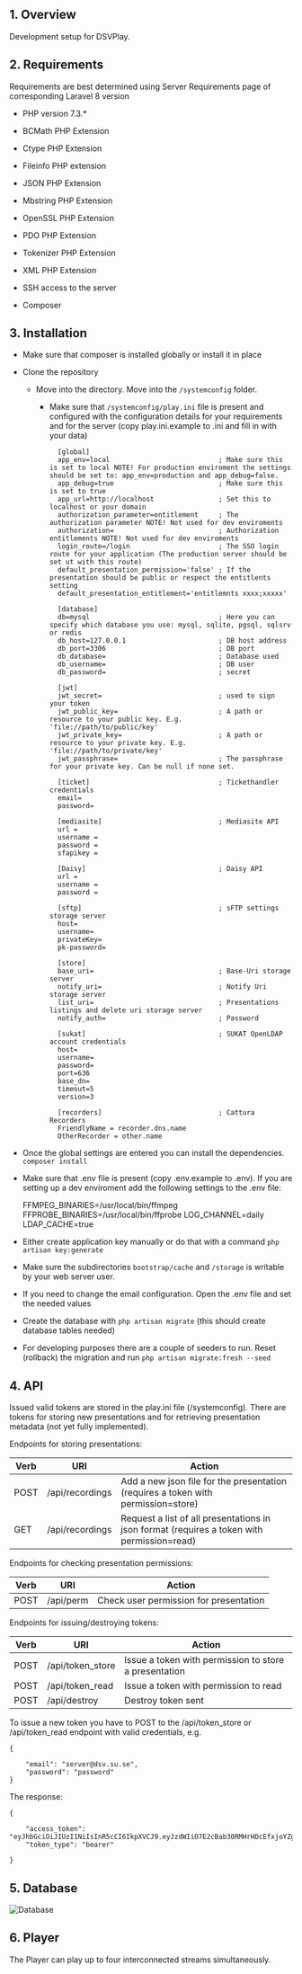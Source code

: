 ## 1. Overview
Development setup for DSVPlay.

## 2. Requirements
Requirements are best determined using Server Requirements page of corresponding Laravel 8 version

- PHP version 7.3.*

- BCMath PHP Extension

- Ctype PHP Extension

- Fileinfo PHP extension

- JSON PHP Extension

- Mbstring PHP Extension

- OpenSSL PHP Extension

- PDO PHP Extension

- Tokenizer PHP Extension

- XML PHP Extension

- SSH access to the server

- Composer

## 3. Installation

* Make sure that composer is installed globally or install it in place

* Clone the repository

  * Move into the directory. Move into the `/systemconfig` folder.

    * Make sure that `/systemconfig/play.ini` file is present and configured with the configuration details for your requirements and for the server (copy play.ini.example to .ini and fill in with your data)

            [global]
            app_env=local                           ; Make sure this is set to local NOTE! For production enviroment the settings should be set to: app_env=production and app_debug=false.
            app_debug=true                          ; Make sure this is set to true
            app_url=http://localhost                ; Set this to localhost or your domain
            authorization_parameter=entitlement     ; The authorization parameter NOTE! Not used for dev enviroments
            authorization=                          ; Authorization entitlements NOTE! Not used for dev enviroments
            login_route=/login                      ; The SSO login route for your application (The production server should be set ut with this route) 
            default_presentation_permission='false' ; If the presentation should be public or respect the entitlents setting
            default_presentation_entitlement='entitlemnts xxxx;xxxxx'
        
            [database]
            db=mysql                                ; Here you can specify which database you use: mysql, sqlite, pgsql, sqlsrv or redis 
            db_host=127.0.0.1                       ; DB host address
            db_port=3306                            ; DB port
            db_database=                            ; Database used     
            db_username=                            ; DB user
            db_password=                            ; secret
        
            [jwt]
            jwt_secret=                             ; used to sign your token
            jwt_public_key=                         ; A path or resource to your public key. E.g. 'file://path/to/public/key'
            jwt_private_key=                        ; A path or resource to your private key. E.g. 'file://path/to/private/key'
            jwt_passphrase=                         ; The passphrase for your private key. Can be null if none set.
        
            [ticket]                                ; Tickethandler credentials
            email=
            password=
  
            [mediasite]                             ; Mediasite API
            url =
            username =
            password =
            sfapikey =
        
            [Daisy]                                 ; Daisy API
            url =
            username =
            password =
        
            [sftp]                                  ; sFTP settings storage server
            host=
            username=
            privateKey=
            pk-password=

            [store]
            base_uri=                               ; Base-Uri storage server
            notify_uri=                             ; Notify Uri storage server
            list_uri=                               ; Presentations listings and delete uri storage server
            notify_auth=                            ; Password

            [sukat]                                 ; SUKAT OpenLDAP account credentials
            host=
            username=
            password=
            port=636
            base_dn=
            timeout=5
            version=3

            [recorders]                             ; Cattura Recorders
            FriendlyName = recorder.dns.name
            OtherRecorder = other.name
        
* Once the global settings are entered you can install the dependencies. `composer install`

* Make sure that .env file is present (copy .env.example to .env). If you are setting up a dev enviroment add the following settings to the .env file:

    FFMPEG_BINARIES=/usr/local/bin/ffmpeg
    FFPROBE_BINARIES=/usr/local/bin/ffprobe
    LOG_CHANNEL=daily
    LDAP_CACHE=true
  

* Either create application key manually or do that with a command `php artisan key:generate`

* Make sure the subdirectories `bootstrap/cache` and `/storage` is writable by your web server user.

* If you need to change the email configuration. Open the .env file and set the needed values

* Create the database with `php artisan migrate` (this should create database tables needed)

* For developing purposes there are a couple of seeders to run. Reset (rollback) the migration and run `php artisan migrate:fresh --seed`

## 4. API
Issued valid tokens are stored in the play.ini file (/systemconfig). There are tokens for storing new presentations and for retrieving presentation metadata (not yet fully implemented).

Endpoints for storing presentations:

Verb | URI | Action
-----|-----|-------
POST | /api/recordings | Add a new json file for the presentation (requires a token with permission=store)
GET | /api/recordings | Request a list of all presentations in json format (requires a token with permission=read)


Endpoints for checking presentation permissions:

Verb | URI | Action
-----|-----|-------
POST | /api/perm | Check user permission for presentation


Endpoints for issuing/destroying tokens:

Verb | URI | Action
-----|-----|--------
POST | /api/token_store | Issue a token with permission to store a presentation
POST | /api/token_read | Issue a token with permission to read
POST | /api/destroy | Destroy token sent


To issue a new token you have to POST to the /api/token_store or /api/token_read endpoint with valid credentials,
e.g.

    {

        "email": "server@dsv.su.se",
        "password": "password"
    }

The response:

    {

        "access_token": "eyJhbGciOiJIUzI1NiIsInR5cCI6IkpXVCJ9.eyJzdWIiO7E2cBab30RMHrHDcEfxjoYZgeFONFh7HgQ",
        "token_type": "bearer"
       
    }

## 5. Database

![Database](./public/images/play_db.png)

## 6. Player
The Player can play up to four interconnected streams simultaneously.





